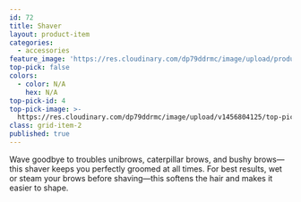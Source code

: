 ```yaml
---
id: 72
title: Shaver
layout: product-item
categories:
  - accessories
feature_image: 'https://res.cloudinary.com/dp79ddrmc/image/upload/products/shaver.jpg'
top-pick: false
colors:
  - color: N/A
    hex: N/A
top-pick-id: 4
top-pick-image: >-
  https://res.cloudinary.com/dp79ddrmc/image/upload/v1456804125/top-pick/shaver.jpg
class: grid-item-2
published: true
---
```

Wave goodbye to troubles unibrows, caterpillar brows, and bushy brows—this shaver keeps you perfectly groomed at all times. For best results, wet or steam your brows before shaving—this softens the hair and makes it easier to shape.
